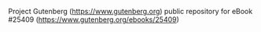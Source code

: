 Project Gutenberg (https://www.gutenberg.org) public repository for eBook #25409 (https://www.gutenberg.org/ebooks/25409)
